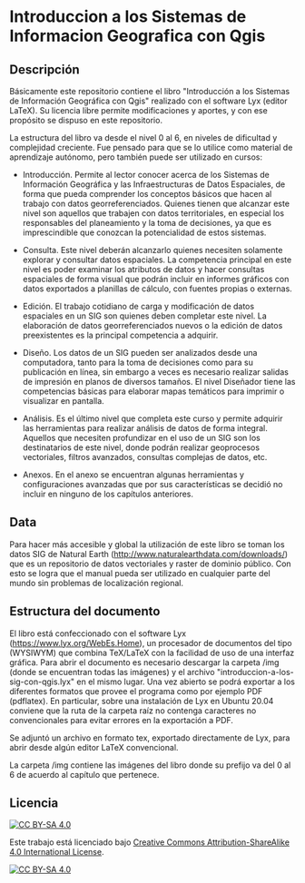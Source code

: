 # Introduccion a los Sistemas de Informacion Geografica con Qgis

## Descripción

Básicamente este repositorio contiene el libro "Introducción a los Sistemas de Información Geográfica con Qgis" realizado con el software Lyx (editor LaTeX). Su licencia libre permite modificaciones y aportes, y con ese propósito se dispuso en este repositorio.

La estructura del libro va desde el nivel 0 al 6, en niveles de dificultad y complejidad creciente. Fue pensado para que se lo utilice como material de aprendizaje autónomo, pero también puede ser utilizado en cursos:

- Introducción. Permite al lector conocer acerca de los Sistemas de Información Geográfica y las Infraestructuras de Datos Espaciales, de forma que pueda comprender los conceptos básicos que hacen al trabajo con datos georreferenciados. Quienes tienen que alcanzar este nivel son aquellos que trabajen con datos territoriales, en especial los responsables del planeamiento y la toma de decisiones, ya que es imprescindible que conozcan la potencialidad de estos sistemas.

- Consulta. Este nivel deberán alcanzarlo quienes necesiten solamente explorar y consultar datos espaciales. La competencia principal en este nivel es poder examinar los atributos de datos y hacer consultas espaciales de forma visual que podrán incluir en informes gráficos con datos exportados a planillas de cálculo, con fuentes propias o externas.

- Edición. El trabajo cotidiano de carga y modificación de datos espaciales en un SIG son quienes deben completar este nivel. La elaboración de datos georreferenciados nuevos o la edición de datos preexistentes es la principal competencia a adquirir.

- Diseño. Los datos de un SIG pueden ser analizados desde una computadora, tanto para la toma de decisiones como para su publicación en línea, sin embargo a veces es necesario realizar salidas de impresión en planos de diversos tamaños. El nivel Diseñador tiene las competencias básicas para elaborar mapas temáticos para imprimir o visualizar en pantalla.

- Análisis. Es el último nivel que completa este curso y permite adquirir las herramientas para realizar análisis de datos de forma integral. Aquellos que necesiten profundizar en el uso de un SIG son los destinatarios de este nivel, donde podrán realizar geoprocesos vectoriales, filtros avanzados, consultas complejas de datos, etc.

- Anexos. En el anexo se encuentran algunas herramientas y configuraciones avanzadas que por sus características se decidió no incluir en ninguno de los capítulos anteriores.

## Data

Para hacer más accesible y global la utilización de este libro se toman los datos SIG de Natural Earth (http://www.naturalearthdata.com/downloads/) que es un repositorio de datos vectoriales y raster de dominio público. Con esto se logra que el manual pueda ser utilizado en cualquier parte del mundo sin problemas
de localización regional.

## Estructura del documento

El libro está confeccionado con el software Lyx (https://www.lyx.org/WebEs.Home), un procesador de documentos del tipo (WYSIWYM) que combina TeX/LaTeX con la facilidad de uso de una interfaz gráfica. Para abrir el documento es necesario descargar la carpeta /img (donde se encuentran todas las imágenes) y el archivo "introduccion-a-los-sig-con-qgis.lyx" en el mismo lugar. Una vez abierto se podrá exportar a los diferentes formatos que provee el programa como por ejemplo PDF (pdflatex). En particular, sobre una instalación de Lyx en Ubuntu 20.04 conviene que la ruta de la carpeta raíz no contenga caracteres no convencionales para evitar errores en la exportación a PDF.

Se adjuntó un archivo en formato tex, exportado directamente de Lyx, para abrir desde algún editor LaTeX convencional.

La carpeta /img contiene las imágenes del libro donde su prefijo va del 0 al 6 de acuerdo al capítulo que pertenece. 

## Licencia

[![CC BY-SA 4.0][cc-by-sa-shield]][cc-by-sa]

Este trabajo está licenciado bajo
[Creative Commons Attribution-ShareAlike 4.0 International License][cc-by-sa].

[![CC BY-SA 4.0][cc-by-sa-image]][cc-by-sa]

[cc-by-sa]: http://creativecommons.org/licenses/by-sa/4.0/
[cc-by-sa-image]: https://licensebuttons.net/l/by-sa/4.0/88x31.png
[cc-by-sa-shield]: https://img.shields.io/badge/License-CC%20BY--SA%204.0-lightgrey.svg
